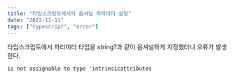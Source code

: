 ```yaml
---
title: "타입스크립트에서의 옵셔널 파라미터 설정"
date: "2022-11-11"
tags: ["typescript", "error"]
---
```


타입스크립트에서 파라미터 타입을 string?과 같이 옵셔널하게 지정했더니
오류가 발생한다.

`is not assignable to type 'intrinsicattributes`
